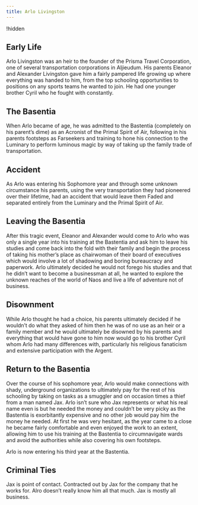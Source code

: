 ```yaml
---
title: Arlo Livingston
---
```


!hidden

## Early Life
Arlo Livingston was an heir to the founder of the Prisma Travel Corporation, one of several transportation corporations in Aljieudum. His parents Eleanor and Alexander Livingston gave him a fairly pampered life growing up where everything was handed to him, from the top schooling opportunities to positions on any sports teams he wanted to join. He had one younger brother Cyril who he fought with constantly. 

## The Basentia
When Arlo became of age, he was admitted to the Bastentia (completely on his parent’s dime) as an Acronist of the Primal Spirit of Air, following in his parents footsteps as Farseekers and training to hone his connection to the Luminary to perform luminous magic by way of taking up the family trade of transportation.

## Accident
As Arlo was entering his Sophomore year and through some unknown circumstance his parents, using the very transportation they had pioneered over their lifetime, had an accident that would leave them Faded and separated entirely from the Luminary and the Primal Spirit of Air. 

## Leaving the Basentia
After this tragic event, Eleanor and Alexander would come to Arlo who was only a single year into his training at the Bastentia and ask him to leave his studies and come back into the fold with their family and begin the process of taking his mother’s place as chairwoman of their board of executives which would involve a lot of shadowing and boring bureaucracy and paperwork. Arlo ultimately decided he would not forego his studies and that he didn’t want to become a businessman at all, he wanted to explore the unknown reaches of the world of Naos and live a life of adventure not of business.

  
## Disownment
While Arlo thought he had a choice, his parents ultimately decided if he wouldn’t do what they asked of him then he was of no use as an heir or a family member and he would ultimately be disowned by his parents and everything that would have gone to him now would go to his brother Cyril whom Arlo had many differences with, particularly his religious fanaticism and extensive participation with the Argent.

  
## Return to the Basentia
Over the course of his sophomore year, Arlo would make connections with shady, underground organizations to ultimately pay for the rest of his schooling by taking on tasks as a smuggler and on occasion times a thief from a man named Jax. Arlo isn’t sure who Jax represents or what his real name even is but he needed the money and couldn’t be very picky as the Bastentia is exorbitantly expensive and no other job would pay him the money he needed. At first he was very hesitant, as the year came to a close he became fairly comfortable and even enjoyed the work to an extent, allowing him to use his training at the Bastentia to circumnavigate wards and avoid the authorities while also covering his own footsteps. 

Arlo is now entering his third year at the Bastentia.

## Criminal Ties
Jax is point of contact. Contracted out by Jax for the company that he works for. Alro doesn’t really know him all that much. Jax is mostly all business. 